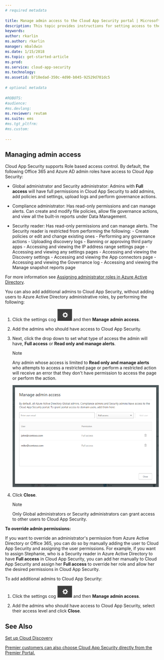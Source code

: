 ```yaml
---
# required metadata

title: Manage admin access to the Cloud App Security portal | Microsoft Docs
description: This topic provides instructions for setting access to the Cloud App Security portal for your admins.
keywords:
author: rkarlin
ms.author: rkarlin
manager: mbaldwin
ms.date: 1/15/2018
ms.topic: get-started-article
ms.prod:
ms.service: cloud-app-security
ms.technology:
ms.assetid: b718edad-350c-4d90-b045-92529d701dc5

# optional metadata

#ROBOTS:
#audience:
#ms.devlang:
ms.reviewer: reutam
ms.suite: ems
#ms.tgt_pltfrm:
#ms.custom:

---
```


## Managing admin access

Cloud App Security supports Role based access control. By default, the following Office 365 and Azure AD admin roles have access to Cloud App Security:

- Global administrator and Security administrator: Admins with **Full access** will have full permissions in Cloud App Security to add admins, add policies and settings, upload logs and perform governance actions.

- Compliance administrator: Has read-only permissions and can manage alerts. Can create and modify file policies, allow file governance actions, and view all the built-in reports under Data Management. 

- Security reader: Has read-only permissions and can manage alerts. The Security reader is restricted from performing the following:
      - Create policies or edit and change existing ones 
      - Performing any governance actions 
      - Uploading discovery logs
      - Banning or approving third party apps
      - Accessing and viewing the IP address range settings page
      - Accessing and viewing any settings pages 
      - Accessing and viewing the Discovery settings 
      - Accessing and viewing the App connectors page
      - Accessing and viewing the Governance log 
      - Accessing and viewing the Manage snapshot reports page 

For more information see [Assigning administrator roles in Azure Active Directory](https://docs.microsoft.com/en-us/azure/active-directory/active-directory-assign-admin-roles).

You can also add additional admins to Cloud App Security, without adding users to Azure Active Directory administrative roles, by performing the following:

1. Click the settings cog ![settings icon](./media/settings-icon.png "settings icon") and then **Manage admin access**. 

2. Add the admins who should have access to Cloud App Security.
  
      
3. Next, click the drop down to set what type of access the admin will have, **Full access** or **Read only and manage alerts**.

     >[!NOTE]
      >Any admin whose access is limited to **Read only and manage alerts** who attempts to access a restricted page or perform a restricted action will receive an error that they don't have permission to access the page or perform the action.

   ![manage admin access](./media/manage-admin-access.png "manage admin access")  

4. Click **Close**.  

   >[!NOTE]
    >Only Global administrators or Security administrators can grant access to other users to Cloud App Security.
  
**To override admin permissions:**

If you want to override an administrator's permission from Azure Active Directory or Office 365, you can do so by manually adding the user to Cloud App Security and assigning the user permissions.
For example, if you want to assign Stephanie, who is a Security reader in Azure Active Directory to have **Full access** in Cloud App Security, you can add her manually to Cloud App Security and assign her **Full access** to override her role and allow her the desired permissions in Cloud App Security. 


To add additional admins to Cloud App Security:
1. Click the settings cog ![settings icon](./media/settings-icon.png "settings icon") and then **Manage admin access**. 

2. Add the admins who should have access to Cloud App Security, select their access level and click **Close**.



## See Also  
[Set up Cloud Discovery](set-up-cloud-discovery.md)   

[Premier customers can also choose Cloud App Security directly from the Premier Portal.](https://premier.microsoft.com/)  
  
  